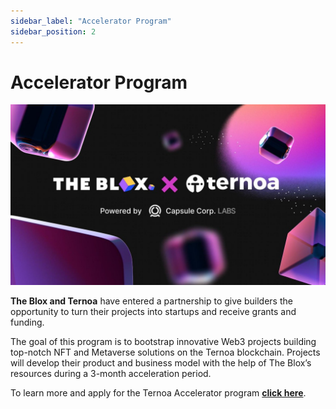```yaml
---
sidebar_label: "Accelerator Program"
sidebar_position: 2
---
```


# Accelerator Program

![img-desktop](./ternoablox.jpeg)

**The Blox and Ternoa** have entered a partnership to give builders the opportunity to turn their projects into startups and receive grants and funding. 

The goal of this program is to bootstrap innovative Web3 projects building top-notch NFT and Metaverse solutions on the Ternoa blockchain. Projects will develop their product and business model with the help of The Blox’s resources during a 3-month acceleration period.

To learn more and apply for the Ternoa Accelerator program **[click here](https://www.theblox.co/ternoa-the-blox-accelerator-program/)**.